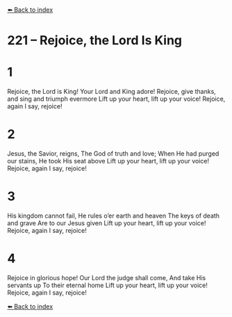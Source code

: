 [⬅️ Back to index](../README.md)

# 221 – Rejoice, the Lord Is King


# 1
Rejoice, the Lord is King! Your Lord and King adore!
Rejoice, give thanks, and sing and triumph evermore
Lift up your heart, lift up your voice!
Rejoice, again I say, rejoice!

# 2
Jesus, the Savior, reigns, The God of truth and love;
When He had purged our stains, He took His seat above
Lift up your heart, lift up your voice!
Rejoice, again I say, rejoice!

# 3
His kingdom cannot fail, He rules o’er earth and heaven
The keys of death and grave Are to our Jesus given
Lift up your heart, lift up your voice!
Rejoice, again I say, rejoice!

# 4
Rejoice in glorious hope! Our Lord the judge shall come,
And take His servants up To their eternal home
Lift up your heart, lift up your voice!
Rejoice, again I say, rejoice!

[⬅️ Back to index](../README.md)
